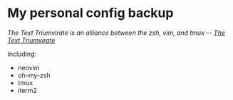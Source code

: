 # My personal config backup

*The Text Triumvirate is an alliance between the zsh, vim, and tmux -- [The Text Triumvirate](http://www.drbunsen.org/the-text-triumvirate/)*

Including:
- neovim
- oh-my-zsh
- tmux
- iterm2
